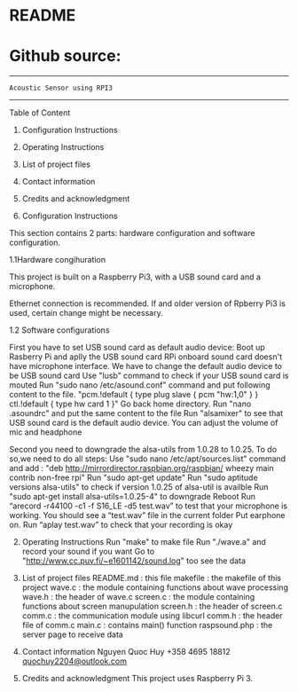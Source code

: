 # README
# Github source:
----------------------------------------------
	Acoustic Sensor using RPI3
--------------------------------------------------

Table of Content
1. Configuration Instructions
2. Operating Instructions
3. List of project files
4. Contact information
5. Credits and acknowledgment


1. Configuration Instructions

This section contains 2 parts: hardware configuration and software configuration.

1.1Hardware congihuration

This project is built on a Raspberry Pi3, with a USB sound card and a microphone.

Ethernet connection is recommended. If and older version of Rpberry Pi3 is used, certain change might be necessary.

1.2 Software configurations

First you have to set USB sound card as default audio device:
Boot up Rasberry Pi and aplly the USB sound card
RPi onboard sound card doesn't have microphone interface. We have to change the default audio device to be USB sound card
Use "lusb" command to check if your USB sound card is mouted
Run "sudo nano /etc/asound.conf" command and put following content to the file. "pcm.!default { type plug slave { pcm "hw:1,0" } } ctl.!default { type hw card 1 }"
Go back home directory. Run "nano .asoundrc" and put the same content to the file
Run "alsamixer" to see that USB sound card is the default audio device. You can adjust the volume of mic and headphone


Second you need to downgrade the alsa-utils from 1.0.28 to 1.0.25. To do so,we need to do all steps:
Use "sudo nano /etc/apt/sources.list" command and add : "deb http://mirrordirector.raspbian.org/raspbian/ wheezy main contrib non-free rpi"
Run "sudo apt-get update"
Run "sudo aptitude versions alsa-utils" to check if version 1.0.25 of alsa-util is availble
Run "sudo apt-get install alsa-utils=1.0.25-4" to downgrade
Reboot
Run “arecord -r44100 -c1 -f S16_LE -d5 test.wav” to test that your microphone is working. You should see a “test.wav” file in the current folder
Put earphone on. Run “aplay test.wav” to check that your recording is okay

2. Operating Instructions
Run "make" to make file
Run "./wave.a" and record your sound if you want
Go to "http://www.cc.puv.fi/~e1601142/sound.log" too see the data

3. List of project files
README.md	: this file
makefile	: the makefile of this project
wave.c		: the module containing functions about wave processing
wave.h		: the header of wave.c
screen.c	: the module containing functions about screen manupulation
screen.h	: the header of screen.c
comm.c		: the communication module using libcurl
comm.h 	: the header file of comm.c
main.c		: contains main() function
raspsound.php	: the server page to receive data


4. Contact information
Nguyen Quoc Huy
+358 4695 18812
quochuy2204@outlook.com

5. Credits and acknowledgment
This project uses Raspberry Pi 3.
